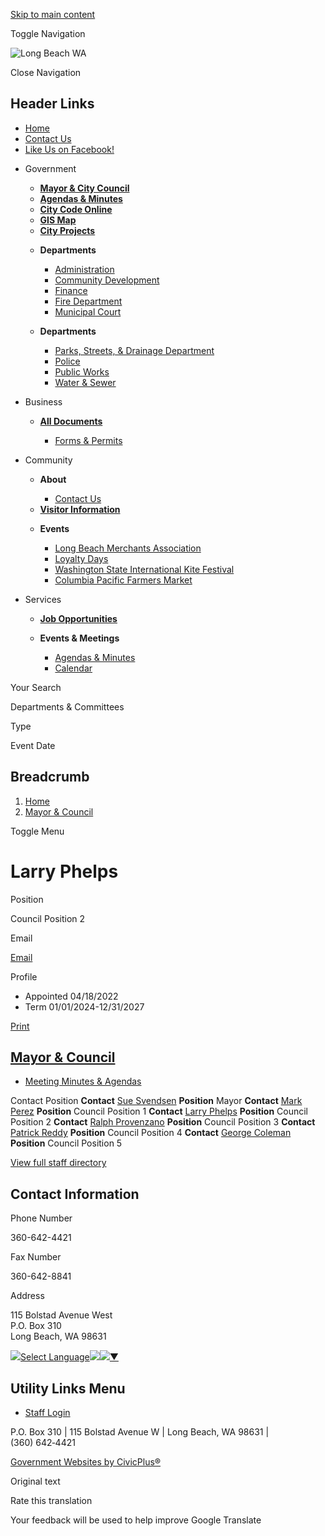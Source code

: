[Skip to main content](https://www.longbeachwa.gov/mayor-council/directory-listing/larry-phelps/)

Toggle Navigation

![Long Beach WA](https://www.longbeachwa.gov/sites/g/files/vyhlif14926/files/logo_0.png)

Close Navigation

## Header Links

- [Home](https://www.longbeachwa.gov)
- [Contact Us](https://www.longbeachwa.gov/directory)
- [Like Us on Facebook!](https://www.facebook.com/CityHallLongBeachWA "(opens in a new window)")

<!--THE END-->

- Government
  
  - [**Mayor &amp; City Council**](https://www.longbeachwa.gov/mayor-council)
  - [**Agendas &amp; Minutes**](https://www.longbeachwa.gov/meetings)
  - [**City Code Online**](https://codelibrary.amlegal.com/codes/longbeachwa/latest/overview "(opens in a new window)")
  - [**GIS Map**](https://gis.cartomation.com/longbeach37/planning/index.html "(opens in a new window)")
  - [**City Projects**](https://www.longbeachwa.gov/node/256)
  
  <!--THE END-->
  
  - **Departments**
    
    - [Administration](https://www.longbeachwa.gov/administration)
    - [Community Development](https://www.longbeachwa.gov/community-development)
    - [Finance](https://www.longbeachwa.gov/finance)
    - [Fire Department](https://www.longbeachwa.gov/fire-department)
    - [Municipal Court](https://www.longbeachwa.gov/municipal-court)
  
  <!--THE END-->
  
  - **Departments**
    
    - [Parks, Streets, &amp; Drainage Department](https://www.longbeachwa.gov/parks-streets-drainage-department)
    - [Police](https://www.longbeachwa.gov/police)
    - [Public Works](https://www.longbeachwa.gov/public-works)
    - [Water &amp; Sewer](https://www.longbeachwa.gov/water-sewer)
  
  <!--THE END-->
- Business
  
  - [**All Documents**](https://www.longbeachwa.gov/document-library)
    
    - [Forms &amp; Permits](https://www.longbeachwa.gov/forms)
  
  <!--THE END-->
  
  <!--THE END-->
  
  <!--THE END-->
- Community
  
  - **About**
    
    - [Contact Us](https://www.longbeachwa.gov/contact-us)
  
  <!--THE END-->
  
  - [**Visitor Information**](https://www.visitlongbeachpeninsula.com "(opens in a new window)")
  
  <!--THE END-->
  
  - **Events**
    
    - [Long Beach Merchants Association](https://www.longbeachmerchants.com "(opens in a new window)")
    - [Loyalty Days](https://www.facebook.com/LoyaltyDaysLongBeachWA "(opens in a new window)")
    - [Washington State International Kite Festival](https://kitefestival.com "(opens in a new window)")
    - [Columbia Pacific Farmers Market](https://www.longbeachwa.gov/node/1236)
  
  <!--THE END-->
- Services
  
  - [**Job Opportunities**](https://www.longbeachwa.gov/jobs)
  
  <!--THE END-->
  
  - **Events &amp; Meetings**
    
    - [Agendas &amp; Minutes](https://www.longbeachwa.gov/meetings)
    - [Calendar](https://www.longbeachwa.gov/calendar)
  
  <!--THE END-->
  
  <!--THE END-->

Your Search

Departments &amp; Committees

Type

Event Date

## Breadcrumb

1. [Home](https://www.longbeachwa.gov)
2. [Mayor &amp; Council](https://www.longbeachwa.gov/mayor-council)

Toggle Menu

# Larry Phelps

Position

Council Position 2

Email

[Email](https://www.longbeachwa.gov/email-contact/node/136/field_email "Email Larry Phelps (opens in a new window)")

Profile

- Appointed 04/18/2022
- Term 01/01/2024-12/31/2027

[Print](https://www.longbeachwa.gov/print/pdf/node/136)

## [Mayor &amp; Council](https://www.longbeachwa.gov/mayor-council)

- [Meeting Minutes &amp; Agendas](https://www.longbeachwa.gov/meetings)

Contact Position **Contact** [Sue Svendsen](https://www.longbeachwa.gov/mayor-council/directory-listing/sue-svendsen) **Position** Mayor **Contact** [Mark Perez](https://www.longbeachwa.gov/mayor-council/directory-listing/mark-perez) **Position** Council Position 1 **Contact** [Larry Phelps](https://www.longbeachwa.gov/mayor-council/directory-listing/larry-phelps) **Position** Council Position 2 **Contact** [Ralph Provenzano](https://www.longbeachwa.gov/mayor-council/directory-listing/ralph-provenzano) **Position** Council Position 3 **Contact** [Patrick Reddy](https://www.longbeachwa.gov/mayor-council/directory-listing/patrick-reddy) **Position** Council Position 4 **Contact** [George Coleman](https://www.longbeachwa.gov/mayor-council/directory-listing/george-coleman) **Position** Council Position 5

[View full staff directory](https://www.longbeachwa.gov/directory)

## Contact Information

Phone Number

360-642-4421

Fax Number

360-642-8841

Address

115 Bolstad Avenue West  
P.O. Box 310  
Long Beach, WA 98631

![](https://www.google.com/images/cleardot.gif)[Select Language![](https://www.google.com/images/cleardot.gif)​![](https://www.google.com/images/cleardot.gif)▼](https://www.longbeachwa.gov/mayor-council/directory-listing/larry-phelps)

## Utility Links Menu

- [Staff Login](https://www.longbeachwa.gov/login?current=%2Fwater-sewer%2Fpage%2Fsewer-comprehensive-plan-2021)

P.O. Box 310 | 115 Bolstad Avenue W | Long Beach, WA 98631 | (360) 642‑4421

[Government Websites by CivicPlus®](https://www.civicplus.com "(opens in a new window)")

Original text

Rate this translation

Your feedback will be used to help improve Google Translate